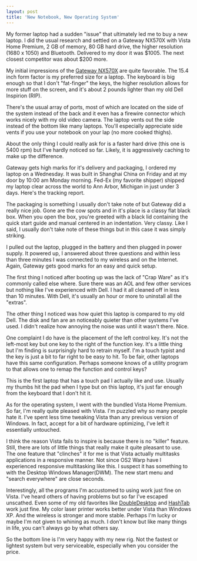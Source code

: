 ```yaml
---
layout: post  
title: 'New Notebook, New Operating System'
---
```

My former laptop had a sudden "issue" that ultimately led me to buy a new laptop. I did the usual research and settled on a Gateway NX570X with Vista Home Premium, 2 GB of memory, 80 GB hard drive, the higher resolution (1680 x 1050) and Bluetooth. Delivered to my door it was $1005. The next closest competitor was about $200 more.

My initial impressions of the [Gateway NX570X](http://www.gateway.com/systems/series/529596848.php) are quite favorable. The 15.4 inch form factor is my preferred size for a laptop. The keyboard is big enough so that I don't "fat-finger" the keys, the higher resolution allows for more stuff on the screen, and it's about 2 pounds lighter than my old Dell Inspirion (RIP).

There's the usual array of ports, most of which are located on the side of the system instead of the back and it even has a firewire connector which works nicely with my old video camera. The laptop vents out the side instead of the bottom like many laptops. You'll especially appreciate side vents if you use your notebook on your lap (no more cooked thighs).

About the only thing I could really ask for is a faster hard drive (this one is 5400 rpm) but I've hardly noticed so far. Likely, it is aggressively caching to make up the difference.

Gateway gets high marks for it's delivery and packaging, I ordered my laptop on a Wednesday. It was built in Shanghai China on Friday and at my door by 10:00 am Monday morning. Fed-Ex (my favorite shipper) shipped my laptop clear across the world to Ann Arbor, Michigan in just under 3 days. Here's the tracking report.

The packaging is something I usually don't take note of but Gateway did a really nice job. Gone are the cow spots and in it's place is a classy flat black box. When you open the box, you're greeted with a black lid containing the quick start guide and manual centered in an indentation. Very classy. Like I said, I usually don't take note of these things but in this case it was simply striking.

I pulled out the laptop, plugged in the battery and then plugged in power supply. It powered up, I answered about three questions and within less than three minutes I was connected to my wireless and on the Internet. Again, Gateway gets good marks for an easy and quick setup.

The first thing I noticed after booting up was the lack of "Crap Ware" as it's commonly called else where. Sure there was an AOL and few other services but nothing like I've experienced with Dell. I had it all cleaned off in less than 10 minutes. With Dell, it's usually an hour or more to uninstall all the "extras".

The other thing I noticed was how quiet this laptop is compared to my old Dell. The disk and fan are an noticeably quieter than other systems I've used. I didn't realize how annoying the noise was until it wasn't there. Nice. 

One complaint I do have is the placement of the left control key. It's not the left-most key but one key to the right of the function key. It's a little thing but I'm finding is surprisingly hard to retrain myself. I'm a touch typist and the key is just a bit to far right to be easy to hit. To be fair, other laptops have this same configuration. Perhaps someone knows of a utility program to that allows one to remap the function and control keys?

This is the first laptop that has a touch pad I actually like and use. Usually my thumbs hit the pad when I type but on this laptop, it's just far enough from the keyboard that I don't hit it.

As for the operating system, I went with the bundled Vista Home Premium. So far, I'm really quite pleased with Vista. I'm puzzled why so many people hate it. I've spent less time tweaking Vista than any previous version of Windows. In fact, accept for a bit of hardware optimizing, I've left it essentially untouched.

I think the reason Vista fails to inspire is because there is no "killer" feature. Still, there are lots of little things that really make it quite pleasant to use. The one feature that "clinches" it for me is that Vista actually multitasks applications in a responsive manner. Not since OS2 Warp have I experienced responsive multitasking like this. I suspect it has something to with the Desktop Windows Manager(DWM). The new start menu and "search everywhere" are close seconds.

Interestingly, all the programs I'm accustomed to using work just fine on Vista. I've heard others of having problems but so far I've escaped unscathed. Even some of my old favorites like [DoubleDesktop](http://www.fatfreesoft.com/2desk.php) and [HashTab](http://beeblebrox.org/hashtab/) work just fine. My color laser printer works better under Vista than Windows XP. And the wireless is stronger and more stable. Perhaps I'm lucky or maybe I'm not given to whining as much. I don't know but like many things in life, you can't always go by what others say.

So the bottom line is I'm very happy with my new rig. Not the fastest or lightest system but very serviceable, especially when you consider the price. 
